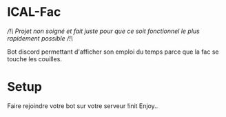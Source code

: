 # ICAL-Fac
<i>/!\ Projet non soigné et fait juste pour que ce soit fonctionnel le plus rapidement possible /!\\</i>

Bot discord permettant d'afficher son emploi du temps parce que la fac se touche les couilles.


# Setup
Faire rejoindre votre bot sur votre serveur
!init
Enjoy..
